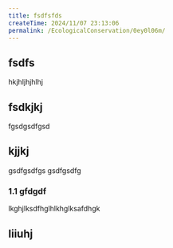```yaml
---
title: fsdfsfds
createTime: 2024/11/07 23:13:06
permalink: /EcologicalConservation/0ey0l06m/
---
```



## fsdfs
hkjhljhjhlhj
## fsdkjkj

fgsdgsdfgsd

## kjjkj

gsdfgsdfgs
gsdfgsdfg

### 1.1 gfdgdf


lkghjlksdfhglhlkhglksafdhgk

## liiuhj

